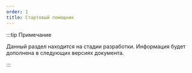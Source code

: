 ```yaml
---
order: 1
title: Стартовый помощник
---
```


:::tip Примечание

Данный раздел находится на стадии разработки. Информация будет дополнена в следующих версиях документа.

:::